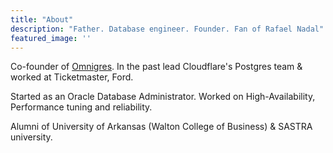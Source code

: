 ```yaml
---
title: "About"
description: "Father. Database engineer. Founder. Fan of Rafael Nadal"
featured_image: ''
---
```

<!--- {{< figure src="/images/monumental_valley.png" title="A drop in the ocean" >}} --> 

Co-founder of [Omnigres](www.omnigres.com). In the past lead Cloudflare's Postgres team & worked at Ticketmaster, Ford.

Started as an Oracle Database Administrator. Worked on High-Availability, Performance tuning and reliability.

Alumni of University of Arkansas (Walton College of Business) & SASTRA university.